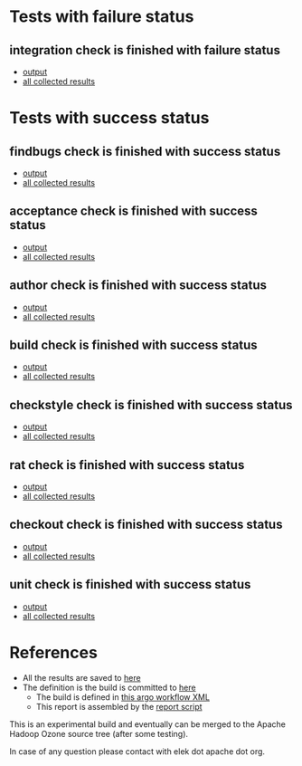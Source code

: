 # Tests with failure status

## integration check is finished with failure status

   * [output](https://raw.githubusercontent.com/elek/ozone-ci/master/byscane/byscane-nightly-20191005-6q7hr/integration/output.log)
   * [all collected results](https://github.com/elek/ozone-ci/tree/master/byscane/byscane-nightly-20191005-6q7hr/integration)



# Tests with success status

## findbugs check is finished with success status

   * [output](https://raw.githubusercontent.com/elek/ozone-ci/master/byscane/byscane-nightly-20191005-6q7hr/findbugs/output.log)
   * [all collected results](https://github.com/elek/ozone-ci/tree/master/byscane/byscane-nightly-20191005-6q7hr/findbugs)


## acceptance check is finished with success status

   * [output](https://raw.githubusercontent.com/elek/ozone-ci/master/byscane/byscane-nightly-20191005-6q7hr/acceptance/output.log)
   * [all collected results](https://github.com/elek/ozone-ci/tree/master/byscane/byscane-nightly-20191005-6q7hr/acceptance)


## author check is finished with success status

   * [output](https://raw.githubusercontent.com/elek/ozone-ci/master/byscane/byscane-nightly-20191005-6q7hr/author/output.log)
   * [all collected results](https://github.com/elek/ozone-ci/tree/master/byscane/byscane-nightly-20191005-6q7hr/author)


## build check is finished with success status

   * [output](https://raw.githubusercontent.com/elek/ozone-ci/master/byscane/byscane-nightly-20191005-6q7hr/build/output.log)
   * [all collected results](https://github.com/elek/ozone-ci/tree/master/byscane/byscane-nightly-20191005-6q7hr/build)


## checkstyle check is finished with success status

   * [output](https://raw.githubusercontent.com/elek/ozone-ci/master/byscane/byscane-nightly-20191005-6q7hr/checkstyle/output.log)
   * [all collected results](https://github.com/elek/ozone-ci/tree/master/byscane/byscane-nightly-20191005-6q7hr/checkstyle)


## rat check is finished with success status

   * [output](https://raw.githubusercontent.com/elek/ozone-ci/master/byscane/byscane-nightly-20191005-6q7hr/rat/output.log)
   * [all collected results](https://github.com/elek/ozone-ci/tree/master/byscane/byscane-nightly-20191005-6q7hr/rat)


## checkout check is finished with success status

   * [output](https://raw.githubusercontent.com/elek/ozone-ci/master/byscane/byscane-nightly-20191005-6q7hr/checkout/output.log)
   * [all collected results](https://github.com/elek/ozone-ci/tree/master/byscane/byscane-nightly-20191005-6q7hr/checkout)


## unit check is finished with success status

   * [output](https://raw.githubusercontent.com/elek/ozone-ci/master/byscane/byscane-nightly-20191005-6q7hr/unit/output.log)
   * [all collected results](https://github.com/elek/ozone-ci/tree/master/byscane/byscane-nightly-20191005-6q7hr/unit)




# References

 * All the results are saved to [here](https://github.com/elek/ozone-ci/tree/master/byscane/byscane-nightly-20191005-6q7hr/)
 * The definition is the build is committed to [here](https://github.com/elek/argo-ozone)
    * The build is defined in [this argo workflow XML](https://github.com/elek/argo-ozone/blob/master/ozone-build.yaml)
    * This report is assembled by the [report script](https://github.com/elek/argo-ozone/blob/master/scripts/report.sh)

This is an experimental build and eventually can be merged to the Apache Hadoop Ozone source tree (after some testing).

In case of any question please contact with elek dot apache dot org.
